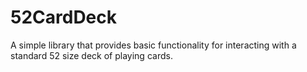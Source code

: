 # 52CardDeck

A simple library that provides basic functionality for interacting with a standard 52 size deck of playing cards.
